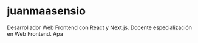 # juanmaasensio
Desarrollador Web Frontend con React y Next.js. Docente especialización en Web Frontend. Apa 

